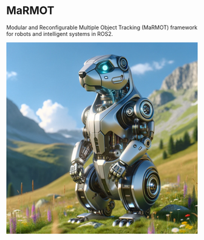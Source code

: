 # MaRMOT
Modular and Reconfigurable Multiple Object Tracking (MaRMOT) framework for robots and intelligent systems in ROS2.

![](media/MaRMOT.png)
